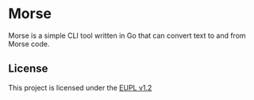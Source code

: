 # Morse

Morse is a simple CLI tool written in Go that can convert text to and from Morse code.

## License

This project is licensed under the [EUPL v1.2](https://joinup.ec.europa.eu/collection/eupl/eupl-text-eupl-12)
